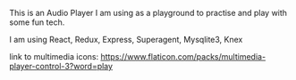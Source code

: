 This is an Audio Player I am using as a playground to practise and play with some fun tech. 

I am using 
React, Redux, Express, Superagent, Mysqlite3, Knex

link to multimedia icons: 
https://www.flaticon.com/packs/multimedia-player-control-3?word=play